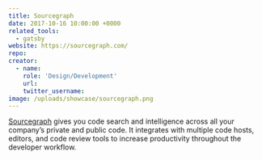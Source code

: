 ```yaml
---
title: Sourcegraph
date: 2017-10-16 10:00:00 +0000
related_tools:
  - gatsby
website: https://sourcegraph.com/
repo:
creator:
  - name:
    role: 'Design/Development'
    url:
    twitter_username:
image: /uploads/showcase/sourcegraph.png
---
```


[Sourcegraph](https://sourcegraph.com/) gives you code search and intelligence across all your company’s private and public code. It integrates with multiple code hosts, editors, and code review tools to increase productivity throughout the developer workflow.
